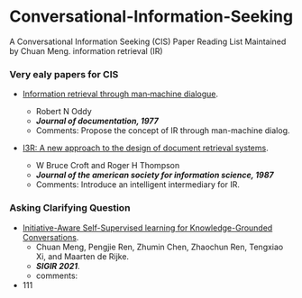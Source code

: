 # Conversational-Information-Seeking
A Conversational Information Seeking (CIS) Paper Reading List Maintained by Chuan Meng.
information retrieval (IR)


### Very ealy papers for CIS
- [Information retrieval through man‐machine dialogue](https://www.emerald.com/insight/content/doi/10.1108/eb026631/full/html). 
  - Robert N Oddy
  - ***Journal of documentation, 1977***
  - Comments: Propose the concept of IR through man-machine dialog.

- [I3R: A new approach to the design of document retrieval systems](https://asistdl.onlinelibrary.wiley.com/doi/abs/10.1002/(SICI)1097-4571(198711)38:6%3C389::AID-ASI1%3E3.0.CO;2-4). 
  - W Bruce Croft and Roger H Thompson
  - ***Journal of the american society for information science, 1987***
  - Comments: Introduce an intelligent intermediary for IR.


### Asking Clarifying Question
- [Initiative-Aware Self-Supervised learning for Knowledge-Grounded Conversations](https://dl.acm.org/doi/10.1145/3404835.3462824). 
  - Chuan Meng, Pengjie Ren, Zhumin Chen, Zhaochun Ren, Tengxiao Xi, and Maarten de Rijke. 
  - ***SIGIR 2021***. 
  - comments:
- 111
